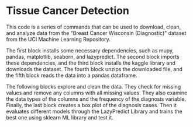 # Tissue Cancer Detection
This code is a series of commands that can be used to download, clean, and analyze data from the "Breast Cancer Wisconsin (Diagnostic)" dataset from the UCI Machine Learning Repository.

The first block installs some necessary dependencies, such as mupy, pandas, matplotlib, seaborn, and lazypredict. The second block imports these dependencies, and the third block installs the kaggle library and downloads the dataset. The fourth block unzips the downloaded file, and the fifth block reads the data into a pandas dataframe.

The following blocks explore and clean the data. They check for missing values and remove any columns with all missing values. They also examine the data types of the columns and the frequency of the diagnosis variable. Finally, the last block creates a box plot of the diagnosis cases. Then it evaluates different models through the LazyPredict Library and trains the best one using sklearn ML library and test it. 

